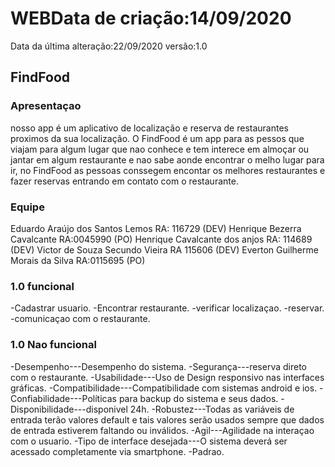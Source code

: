 # WEBData de criação:14/09/2020
Data da última alteração:22/09/2020
versão:1.0


 ## FindFood
###  Apresentaçao
nosso app é um aplicativo de localização e reserva de restaurantes 
proximos da sua localização. 
O FindFood é um app para as pessos que viajam para algum lugar que nao conhece e tem interece em almoçar ou jantar em algum restaurante 
e nao sabe aonde encontrar o melho lugar para ir, no FindFood as pessoas conssegem encontar
os melhores restaurantes e fazer reservas entrando em contato com o restaurante.   
   
###  Equipe
Eduardo Araújo dos Santos Lemos RA: 116729 (DEV)
Henrique Bezerra Cavalcante RA:0045990 (PO)
Henrique Cavalcante dos anjos RA: 114689 (DEV)
Victor de Souza Secundo Vieira RA 115606 (DEV)
Everton Guilherme Morais da Silva RA:0115695 (PO)


### 1.0 funcional

-Cadastrar usuario.
-Encontrar restaurante.
-verificar localizaçao.
-reservar.
-comunicaçao com o restaurante.



### 1.0 Nao funcional

-Desempenho---Desempenho do sistema.
-Segurança---reserva direto com o restaurante.
-Usabilidade---Uso de Design responsivo nas interfaces gráficas.
-Compatibilidade---Compatibilidade com sistemas android e ios.
-Confiabilidade---Políticas para backup do sistema e seus dados.
-Disponibilidade---disponivel 24h.
-Robustez---Todas as variáveis de entrada terão valores default e tais valores serão usados sempre que dados de entrada estiverem faltando ou inválidos.
-Agil---Agilidade na interaçao com o usuario.
-Tipo de interface desejada---O sistema deverá ser acessado completamente via smartphone.
-Padrao.
